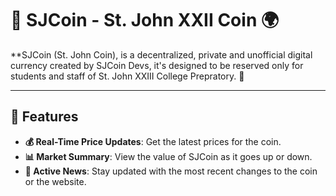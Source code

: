 # 🚀 SJCoin - St. John XXII Coin 🌍

**SJCoin (St. John Coin), is a decentralized, private and unofficial digital currency created by SJCoin Devs, it's designed to be reserved only for students and staff of St. John XXIII College Prepratory. 🚀

---

## 🌟 Features

- **💰 Real-Time Price Updates**: Get the latest prices for the coin.
- **📊 Market Summary**: View the value of SJCoin as it goes up or down.
- **📰 Active News**: Stay updated with the most recent changes to the coin or the website.
